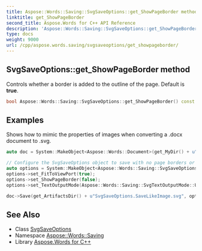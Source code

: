 ```yaml
---
title: Aspose::Words::Saving::SvgSaveOptions::get_ShowPageBorder method
linktitle: get_ShowPageBorder
second_title: Aspose.Words for C++ API Reference
description: 'Aspose::Words::Saving::SvgSaveOptions::get_ShowPageBorder method. Controls whether a border is added to the outline of the page. Default is true in C++.'
type: docs
weight: 9000
url: /cpp/aspose.words.saving/svgsaveoptions/get_showpageborder/
---
```

## SvgSaveOptions::get_ShowPageBorder method


Controls whether a border is added to the outline of the page. Default is **true**.

```cpp
bool Aspose::Words::Saving::SvgSaveOptions::get_ShowPageBorder() const
```


## Examples



Shows how to mimic the properties of images when converting a .docx document to .svg. 
```cpp
auto doc = System::MakeObject<Aspose::Words::Document>(get_MyDir() + u"Document.docx");

// Configure the SvgSaveOptions object to save with no page borders or selectable text.
auto options = System::MakeObject<Aspose::Words::Saving::SvgSaveOptions>();
options->set_FitToViewPort(true);
options->set_ShowPageBorder(false);
options->set_TextOutputMode(Aspose::Words::Saving::SvgTextOutputMode::UsePlacedGlyphs);

doc->Save(get_ArtifactsDir() + u"SvgSaveOptions.SaveLikeImage.svg", options);
```

## See Also

* Class [SvgSaveOptions](../)
* Namespace [Aspose::Words::Saving](../../)
* Library [Aspose.Words for C++](../../../)
